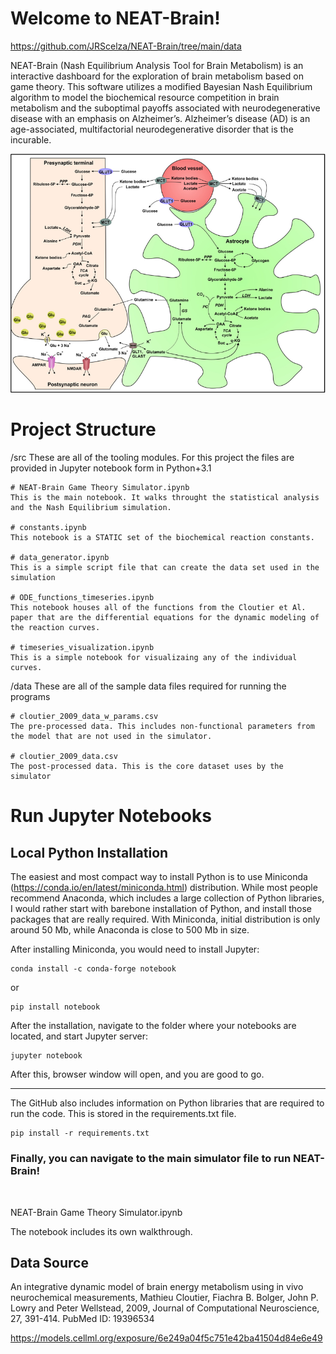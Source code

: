 # Welcome to NEAT-Brain!

https://github.com/JRScelza/NEAT-Brain/tree/main/data

NEAT-Brain (Nash Equilibrium Analysis Tool for Brain Metabolism) is an interactive dashboard for the exploration of brain metabolism based on game theory. This software utilizes a modified Bayesian Nash Equilibrium algorithm to model the biochemical resource competition in brain metabolism and the suboptimal payoffs associated with neurodegenerative disease with an emphasis on Alzheimer’s. Alzheimer’s disease (AD) is an age-associated, multifactorial neurodegenerative disorder that is the incurable. 

![alt text](https://github.com/JRScelza/NEAT-Brain/blob/main/brain_metabolism.png?raw=true)

# Project Structure

/src
These are all of the tooling modules. For this project the files are provided in Jupyter notebook form in Python+3.1

	
	# NEAT-Brain Game Theory Simulator.ipynb
	This is the main notebook. It walks throught the statistical analysis and the Nash Equilibrium simulation.

	# constants.ipynb
	This notebook is a STATIC set of the biochemical reaction constants.

	# data_generator.ipynb
	This is a simple script file that can create the data set used in the simulation

	# ODE_functions_timeseries.ipynb
	This notebook houses all of the functions from the Cloutier et Al. paper that are the differential equations for the dynamic modeling of the reaction curves. 

	# timeseries_visualization.ipynb
	This is a simple notebook for visualizaing any of the individual curves.

/data
These are all of the sample data files required for running the programs


	# cloutier_2009_data_w_params.csv
	The pre-processed data. This includes non-functional parameters from the model that are not used in the simulator.

	# cloutier_2009_data.csv
	The post-processed data. This is the core dataset uses by the simulator

# Run Jupyter Notebooks
## Local Python Installation


The easiest and most compact way to install Python is to use Miniconda (https://conda.io/en/latest/miniconda.html) distribution. While most people recommend Anaconda, which includes a large collection of Python libraries, I would rather start with barebone installation of Python, and install those packages that are really required. With Miniconda, initial distribution is only around 50 Mb, while Anaconda is close to 500 Mb in size.

After installing Miniconda, you would need to install Jupyter:

```
conda install -c conda-forge notebook
```

or

```
pip install notebook
```

After the installation, navigate to the folder where your notebooks are located, and start Jupyter server:

```
jupyter notebook
```

After this, browser window will open, and you are good to go.

----


The GitHub also includes information on Python libraries that are required to run the code. This is stored in the requirements.txt file. 

```
pip install -r requirements.txt 
```

### Finally, you can navigate to the main simulator file to run NEAT-Brain!
 <br>

NEAT-Brain Game Theory Simulator.ipynb

The notebook includes its own walkthrough. 

## Data Source

An integrative dynamic model of brain energy metabolism using in vivo neurochemical measurements, Mathieu Cloutier, Fiachra B. Bolger, John P. Lowry and Peter Wellstead, 2009, Journal of Computational Neuroscience, 27, 391-414. PubMed ID: 19396534

https://models.cellml.org/exposure/6e249a04f5c751e42ba41504d84e6e49
